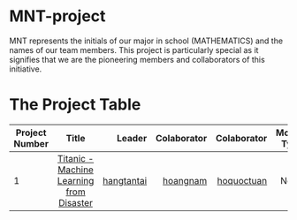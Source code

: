 # MNT-project
MNT represents the initials of our major in school (MATHEMATICS) and the names of our team members. This project is particularly special as it signifies that we are the pioneering members and collaborators of this initiative.

# The Project Table
| Project Number        | Title           | Leader | Colaborator |Colaborator | Model Type | Performance | Status | Link | 
| ------------- |:-------------:| -----:|-----:|-----:|-----:|-----:|-----:|-----:|
| 1 |[Titanic - Machine Learning from Disaster](https://www.kaggle.com/c/titanic/data)| [hangtantai](hangtantai)|[hoangnam](namnguyen1809)|[hoquoctuan](hquoctuan)|None|Started|[Titanic](https://github.com/hangtantai/MNT-project/tree/main/titanic-project)|
